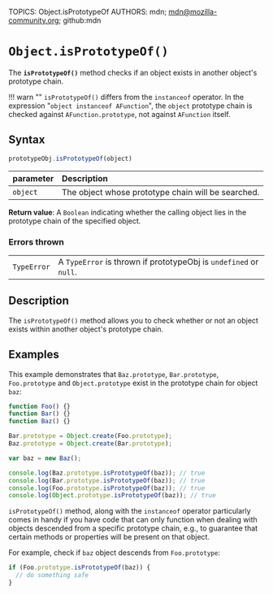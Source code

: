 TOPICS: Object.isPrototypeOf
AUTHORS: mdn; mdn@mozilla-community.org; github:mdn

# `Object.isPrototypeOf()`

The **`isPrototypeOf()`** method checks if an object exists in another object's prototype chain.

!!! warn ""
    `isPrototypeOf()` differs from the `instanceof` operator. In the expression
    "`object instanceof AFunction`", the `object` prototype chain is checked against
    `AFunction.prototype`, not against `AFunction` itself.

## Syntax

```javascript
prototypeObj.isPrototypeOf(object)
```

| parameter | Description |
| :-- | :-- |
| `object` | The object whose prototype chain will be searched. |

**Return value**: A `Boolean` indicating whether the calling object lies in the prototype chain
of the specified object.

### Errors thrown

|  |  |
| :-- | :-- |
| `TypeError` | A `TypeError` is thrown if prototypeObj is `undefined` or `null`.

## Description

The `isPrototypeOf()` method allows you to check whether or not an object exists within
another object's prototype chain.

## Examples

This example demonstrates that `Baz.prototype`, `Bar.prototype`, `Foo.prototype` and
`Object.prototype` exist in the prototype chain for object `baz`:

```javascript
function Foo() {}
function Bar() {}
function Baz() {}

Bar.prototype = Object.create(Foo.prototype);
Baz.prototype = Object.create(Bar.prototype);

var baz = new Baz();

console.log(Baz.prototype.isPrototypeOf(baz)); // true
console.log(Bar.prototype.isPrototypeOf(baz)); // true
console.log(Foo.prototype.isPrototypeOf(baz)); // true
console.log(Object.prototype.isPrototypeOf(baz)); // true
```

`isPrototypeOf()` method, along with the `instanceof` operator particularly comes in handy if you
have code that can only function when dealing with objects descended from a specific prototype chain,
e.g., to guarantee that certain methods or properties will be present on that object.

For example, check if `baz` object descends from `Foo.prototype`:

```javascript
if (Foo.prototype.isPrototypeOf(baz)) {
  // do something safe
}
```
